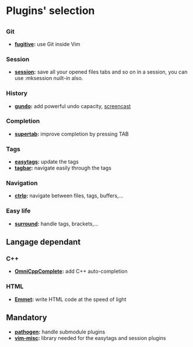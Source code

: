 # Plugins' selection

##

### Git
- **[fugitive](https://github.com/tpope/vim-fugitive):**        use Git inside Vim

### Session
- **[session](https://github.com/xolox/vim-session):**          save all your opened files tabs and so on in a session, you can use :mksession nuilt-in also.

### History
- **[gundo](https://github.com/sjl/gundo.vim):**            add powerful undo capacity, [screencast](http://vimcasts.org/episodes/undo-branching-and-gundo-vim/)

### Completion
- **[supertab](https://github.com/ervandew/supertab):**         improve completion by pressing TAB

### Tags
- **[easytags](https://github.com/vim-scripts/easytags.vim):**         update the tags
- **[tagbar](https://github.com/majutsushi/tagbar):**           navigate easily through the tags

### Navigation
- **[ctrlp](https://github.com/kien/ctrlp.vim):**            navigate between files, tags, buffers,...

### Easy life
- **[surround](https://github.com/vim-scripts/surround.vim):**         handle tags, brackets,...

## Langage dependant

### C++
- **[OmniCppComplete](https://github.com/vim-scripts/OmniCppComplete):**  add C++ auto-completion

### HTML
- **[Emmet](https://github.com/vim-scripts/Emmet.vim):**            write HTML code at the speed of light

## Mandatory
- **[pathogen](https://github.com/tpope/vim-pathogen):**         handle submodule plugins
- **[vim-misc](https://github.com/vim-scripts/vim-misc):**         library needed for the easytags and session plugins
